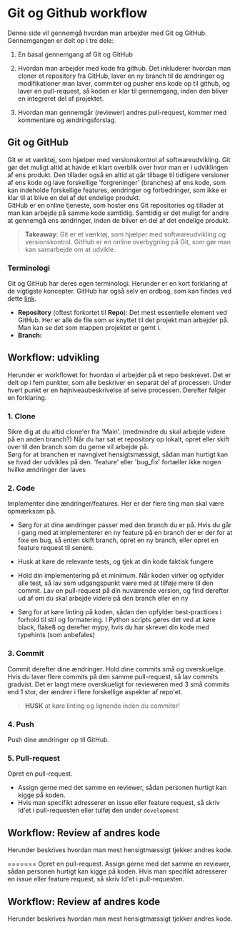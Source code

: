 # Git og Github workflow
Denne side vil gennemgå hvordan man arbejder med Git og GitHub. Gennemgangen er delt op i tre dele:  
1. En basal gennemgang af Git og GitHub     
2. Hvordan man arbejder med kode fra github. Det inkluderer hvordan man cloner et repository fra GitHub, laver en ny branch til de ændringer og modifikationer man laver, commiter og pusher ens kode op til github, og laver en pull-request, så koden er klar til gennemgang, inden den bliver en integreret del af projektet.  

3. Hvordan man gennemgår (reviewer) andres pull-request, kommer med kommentare og ændringsforslag.


## Git og GitHub
Git er et værktøj, som hjælper med versionskontrol af softwareudvikling. Git gør det muligt altid at havde et klart overblik over hvor man er i udviklingen af ens produkt. Den tillader også en altid at går tilbage til tidligere versioner af ens kode og lave forskellige 'forgreninger' (branches) af ens kode, som kan indeholde forskellige features, ændringer og forbedringer, som ikke er klar til at blive en del af det endelige produkt.  
GitHub er en online tjeneste, som hoster ens Git repositories og tillader at man kan arbejde på samme kode samtidig. Samtidig er det muligt for andre at gennemgå ens ændringer, inden de bliver en del af det endelige produkt.  

> **Takeaway:** Git er et værktøj, som hjælper med softwareudvikling og versionskontrol. GitHub er en online overbygning på Git, som gør man kan samarbejde om at udvikle.

### Terminologi
Git og GitHub har deres egen terminologi. Herunder er en kort forklaring af de vigtigste koncepter. GitHub har også selv en ordbog, som kan findes ved dette [link](https://docs.github.com/en/get-started/quickstart/github-glossary).

- **Repository** (oftest forkortet til **Repo**): Det mest essentielle element ved GitHub. Her er alle de file som er knyttet til det projekt man arbejder på. Man kan se det som mappen projektet er gemt i.
- **Branch:** 

## Workflow: udvikling
Herunder er workflowet for hvordan vi arbejder på et repo beskrevet. Det er delt op i fem punkter, som alle beskriver en separat del af processen. Under hvert punkt er en højniveaubeskrivelse af selve processen. Derefter følger en forklaring.

### 1. Clone
Sikre dig at du altid clone'er fra 'Main'. (medmindre du skal arbejde videre på en anden branch?)
Når du har sat et repository op lokalt, opret eller skift over til den branch som du gerne vil arbejde på.  
Sørg for at branchen er navngivet hensigtsmæssigt, sådan man hurtigt kan se hvad der udvikles på den. 'feature' eller 'bug_fix' fortæller ikke nogen hvilke ændringer der laves

### 2. Code
Implementer dine ændringer/features. Her er der flere ting man skal være opmærksom på.  
- Sørg for at dine ændringer passer med den branch du er på. Hvis du går i gang med at implementerer en ny feature på en branch der er der for at fixe en bug, så enten skift branch, opret en ny branch, eller opret en feature request til senere.
- Husk at køre de relevante tests, og tjek at din kode faktisk fungere

- Hold din implementering på et minimum. Når koden virker og opfylder alle test, så lav som udgangspunkt være med at tilføje mere til den commit. Lav en pull-request på din nuværende version, og find derefter ud af om du skal arbejde videre på den branch eller en ny

- Sørg for at køre linting på koden, sådan den opfylder best-practices i forhold til stil og formatering. I Python scripts gøres det ved at køre black, flake8 og derefter mypy, hvis du har skrevet din kode med typehints (som anbefales)

### 3. Commit 
Commit derefter dine ændringer. Hold dine commits små og overskuelige. Hvis du laver flere commits på den samme pull-request, så lav commits gradvist. Det er langt mere overskueligt for revieweren med 3 små commits end 1 stor, der ændrer i flere forskellige aspekter af repo'et.

> **HUSK** at køre linting og lignende inden du commiter!


### 4. Push
Push dine ændringer op til GitHub.

### 5. Pull-request
Opret en pull-request. 
- Assign gerne med det samme en reviewer, sådan personen hurtigt kan kigge på koden. 
- Hvis man specifikt adresserer en issue eller feature request, så skriv Id'et i pull-requesten eller tulføj den under `development`

## Workflow: Review af andres kode
Herunder beskrives hvordan man mest hensigtmæssigt tjekker andres kode. 

=======
Opret en pull-request. Assign gerne med det samme en reviewer, sådan personen hurtigt kan kigge på koden. Hvis man specifikt adresserer en issue eller feature request, så skriv Id'et i pull-requesten.

## Workflow: Review af andres kode
Herunder beskrives hvordan man mest hensigtmæssigt tjekker andres kode. 
